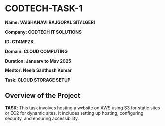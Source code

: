 # CODTECH-TASK-1

**Name: VAISHANAVI RAJGOPAL SITALGERI**

**Company: CODTECH IT SOLUTIONS**

**ID: CT4MPZK**

**Domain: CLOUD COMPUTING**

**Duration: January to May 2025**

**Mentor: Neela Santhosh Kumar**

 
**Task: CLOUD STORAGE SETUP**

## Overview of the Project


**TASK**: This task involves hosting a website on AWS using S3 for static sites or EC2 for dynamic sites. It includes setting up hosting, configuring security, and ensuring accessibility.
